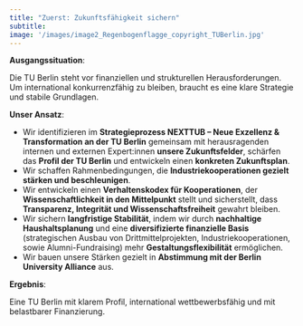 ```yaml
---
title: "Zuerst: Zukunftsfähigkeit sichern"
subtitle: 
image: '/images/image2_Regenbogenflagge_copyright_TUBerlin.jpg'
---
```


<strong>Ausgangssituation</strong>:

Die TU Berlin steht vor finanziellen und strukturellen Herausforderungen. Um international konkurrenzfähig zu bleiben, braucht es eine klare Strategie und stabile Grundlagen.

<strong>Unser Ansatz</strong>:
- Wir identifizieren im <strong> Strategieprozess NEXTTUB – Neue Exzellenz & Transformation an der TU Berlin</strong> gemeinsam mit herausragenden internen und externen Expert:innen <strong>unsere Zukunftsfelder</strong>, schärfen das <strong>Profil der TU Berlin</strong> und entwickeln einen <strong>konkreten Zukunftsplan</strong>.
- Wir schaffen Rahmenbedingungen, die <strong>Industriekooperationen gezielt stärken und beschleunigen</strong>.
- Wir entwickeln einen <strong>Verhaltenskodex für Kooperationen</strong>, der <strong>Wissenschaftlichkeit in den Mittelpunkt</strong> stellt und sicherstellt, dass <strong>Transparenz, Integrität und Wissenschaftsfreiheit</strong> gewahrt bleiben.
- Wir sichern <strong>langfristige Stabilität</strong>, indem wir durch <strong>nachhaltige Haushaltsplanung</strong> und eine <strong>diversifizierte finanzielle Basis</strong> (strategischen Ausbau von Drittmittelprojekten, Industriekooperationen, sowie Alumni-Fundraising) mehr <strong>Gestaltungsflexibilität</strong> ermöglichen.
- Wir bauen unsere Stärken gezielt in <strong>Abstimmung mit der Berlin University Alliance</strong> aus.

<strong>Ergebnis</strong>:<br>

Eine TU Berlin mit klarem Profil, international wettbewerbsfähig und mit belastbarer Finanzierung.